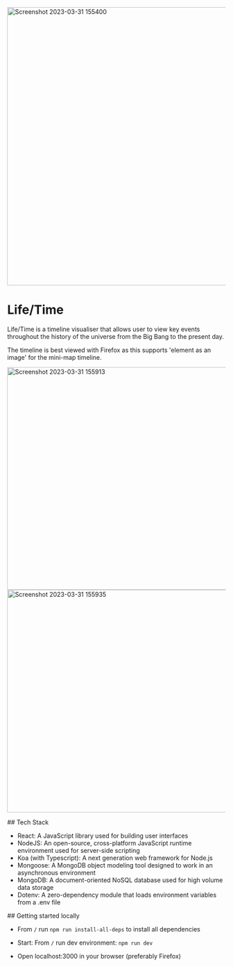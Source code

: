 <img width="640" alt="Screenshot 2023-03-31 155400" data-align="center" src="https://user-images.githubusercontent.com/116960814/229199227-8c6e952b-bcb5-4287-857d-49cde3901e48.png">

# Life/Time

Life/Time is a timeline visualiser that allows user to view key events throughout the history of the universe from the Big Bang to the present day.

The timeline is best viewed with Firefox as this supports 'element as an image' for the mini-map timeline.

<img width="512" alt="Screenshot 2023-03-31 155913" data-align="center" src="https://user-images.githubusercontent.com/116960814/229199161-1658499e-c199-4e97-9b86-ba4261387c3b.png">
<img width="512" alt="Screenshot 2023-03-31 155935" data-align="center" src="https://user-images.githubusercontent.com/116960814/229199175-c3247170-eed4-44af-92bb-f7c0cb7aee11.png">


## Tech Stack

- React: A JavaScript library used for building user interfaces
- NodeJS: An open-source, cross-platform JavaScript runtime environment used for server-side scripting
- Koa (with Typescript): A next generation web framework for Node.js
- Mongoose: A MongoDB object modeling tool designed to work in an asynchronous environment
- MongoDB: A document-oriented NoSQL database used for high volume data storage
- Dotenv: A zero-dependency module that loads environment variables from a .env file

## Getting started locally

- From `/` run `npm run install-all-deps` to install all dependencies
  
- Start: From `/` run dev environment: `npm run dev`
  
- Open localhost:3000 in your browser (preferably Firefox)
